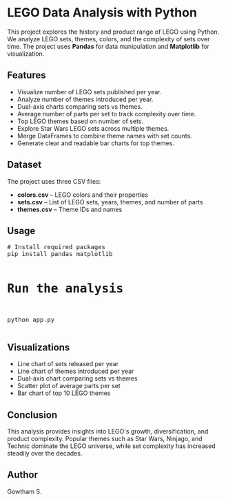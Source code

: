 <h1>LEGO Data Analysis with Python</h1>

<p>
This project explores the history and product range of LEGO using Python. We analyze LEGO sets, themes, colors, and the complexity of sets over time. The project uses <strong>Pandas</strong> for data manipulation and <strong>Matplotlib</strong> for visualization.
</p>

<h2>Features</h2>
<ul>
<li>Visualize number of LEGO sets published per year.</li>
<li>Analyze number of themes introduced per year.</li>
<li>Dual-axis charts comparing sets vs themes.</li>
<li>Average number of parts per set to track complexity over time.</li>
<li>Top LEGO themes based on number of sets.</li>
<li>Explore Star Wars LEGO sets across multiple themes.</li>
<li>Merge DataFrames to combine theme names with set counts.</li>
<li>Generate clear and readable bar charts for top themes.</li>
</ul>

<h2>Dataset</h2>
<p>The project uses three CSV files:</p>
<ul>
<li><strong>colors.csv</strong> – LEGO colors and their properties</li>
<li><strong>sets.csv</strong> – List of LEGO sets, years, themes, and number of parts</li>
<li><strong>themes.csv</strong> – Theme IDs and names</li>
</ul>

<h2>Usage</h2>
<pre>
# Install required packages
pip install pandas matplotlib

# Run the analysis
python app.py
</pre>

<h2>Visualizations</h2>
<ul>
<li>Line chart of sets released per year</li>
<li>Line chart of themes introduced per year</li>
<li>Dual-axis chart comparing sets vs themes</li>
<li>Scatter plot of average parts per set</li>
<li>Bar chart of top 10 LEGO themes</li>
</ul>

<h2>Conclusion</h2>
<p>
This analysis provides insights into LEGO's growth, diversification, and product complexity. Popular themes such as Star Wars, Ninjago, and Technic dominate the LEGO universe, while set complexity has increased steadily over the decades.
</p>

<h2>Author</h2>
<p>Gowtham S.</p>
